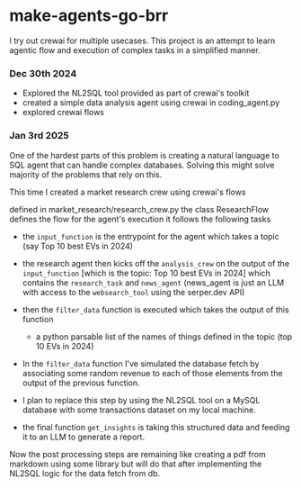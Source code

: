 # make-agents-go-brr
I try out crewai for multiple usecases. This project is an attempt to learn agentic flow and execution of complex tasks in a simplified manner.

### Dec 30th 2024
- Explored the NL2SQL tool provided as part of crewai's toolkit
- created a simple data analysis agent using crewai in coding_agent.py
- explored crewai flows


### Jan 3rd 2025
One of the hardest parts of this problem is creating a natural language to SQL agent that can handle complex databases.
Solving this might solve majority of the problems that rely on this.

This time I created a market research crew using crewai's flows

defined in market_research/research_crew.py the class ResearchFlow defines the flow for the agent's execution
it follows the following tasks

- the `input_function` is the entrypoint for the agent which takes a topic (say Top 10 best EVs in 2024)
- the research agent then kicks off the `analysis_crew` on the output of the `input_function` [which is the topic: Top 10 best EVs in 2024] which contains the `research_task` and `news_agent` (news_agent is just an LLM with access to the `websearch_tool` using the serper.dev API)
- then the `filter_data` function is executed which takes the output of this function
  - a python parsable list of the names of things defined in the topic (top 10 EVs in 2024)

- In the `filter_data` function I've simulated the database fetch by associating some random revenue to each of those elements from the output of the previous function.
- I plan to replace this step by using the NL2SQL tool on a MySQL database with some transactions dataset on my local machine.

- the final function `get_insights` is taking this structured data and feeding it to an LLM to generate a report.


Now the post processing steps are remaining like creating a pdf from markdown using some library but will do that after implementing the NL2SQL logic for the data fetch from db.